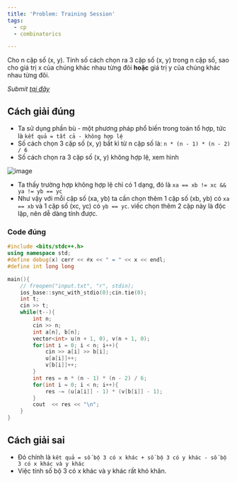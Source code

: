```yaml
---
title: 'Problem: Training Session'
tags:
  - cp
  - combinatorics

---
```


Cho n cặp số (x, y). Tính số cách chọn ra 3 cặp số (x, y) trong n cặp số, sao cho giá trị x của chúng khác nhau từng đôi **hoặc** giá trị y của chúng khác nhau từng đôi.

<!--more-->

*Submit [tại đây](https://codeforces.com/contest/1598/problem/D)*

## Cách giải đúng

- Ta sử dụng phần bù - một phương pháp phổ biến trong toán tổ hợp, tức là `kết quả = tất cả - không hợp lệ`
- Số cách chọn 3 cặp số (x, y) bất kì từ n cặp số là: `n * (n - 1) * (n - 2) / 6`
- Số cách chọn ra 3 cặp số (x, y) không hợp lệ, xem hình

![image](https://user-images.githubusercontent.com/83690404/137056572-c48eeb80-a8c8-4bde-bc39-7d1bab9b0dd3.png)

- Ta thấy trường hợp không hợp lệ chỉ có 1 dạng, đó là `xa == xb != xc && ya != yb == yc`
- Như vậy với mỗi cặp số (xa, yb) ta cần chọn thêm 1 cặp số (xb, yb) có `xa == xb` và 1 cặp số (xc, yc) có `yb == yc`. viếc chọn thêm 2 cặp này là độc lập, nên dễ dàng tính được.

### Code đúng

```cpp
#include <bits/stdc++.h>
using namespace std;
#define debug(x) cerr << #x << " = " << x << endl;
#define int long long

main(){
    // freopen("input.txt", "r", stdin);
    ios_base::sync_with_stdio(0);cin.tie(0);
    int t;
    cin >> t;
    while(t--){
        int n;
        cin >> n;
        int a[n], b[n];
        vector<int> u(n + 1, 0), v(n + 1, 0);
        for(int i = 0; i < n; i++){
            cin >> a[i] >> b[i];
            u[a[i]]++;
            v[b[i]]++;
        }
        int res = n * (n - 1) * (n - 2) / 6;
        for(int i = 0; i < n; i++){
            res -= (u[a[i]] - 1) * (v[b[i]] - 1);
        }
        cout  << res << "\n";
    }
}
```

## Cách giải sai

- Đó chính là `kêt quả = số bộ 3 có x khác + số bộ 3 có y khác - số bộ 3 có x khác và y khác`
- Việc tính số bộ 3 có x khác và y khác rất khó khăn.
